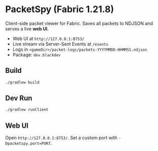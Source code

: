 # PacketSpy (Fabric 1.21.8)

Client-side packet viewer for Fabric. Saves all packets to NDJSON and serves a live **web UI**.

- Web UI at `http://127.0.0.1:8753/`
- Live stream via Server-Sent Events at `/events`
- Logs in `<gameDir>/packet-logs/packets-YYYYMMDD-HHMMSS.ndjson`
- Package: `dev.blackdev`

## Build
```bash
./gradlew build
```

## Dev Run
```bash
./gradlew runClient
```

## Web UI
Open `http://127.0.0.1:8753/`. Set a custom port with `-Dpacketspy.port=PORT`.
